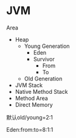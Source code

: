 # JVM



Area

- Heap
  - Young Generation
    - Eden
    - Survivor
      - From
      - To
  - Old Generation
- JVM Stack
- Native Method Stack
- Method Area
- Direct Memory



默认old/young=2:1

Eden:from:to=8:1:1

